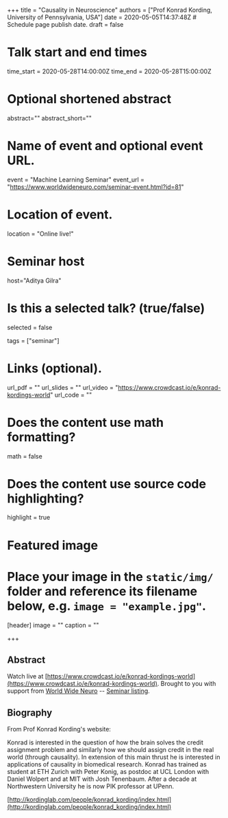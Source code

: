 +++
title = "Causality in Neuroscience"
authors = ["Prof Konrad Kording, University of Pennsylvania, USA"]
date = 2020-05-05T14:37:48Z  # Schedule page publish date.
draft = false

# Talk start and end times
time_start = 2020-05-28T14:00:00Z
time_end = 2020-05-28T15:00:00Z

# Optional shortened abstract
abstract=""
abstract_short=""

# Name of event and optional event URL.
event = "Machine Learning Seminar"
event_url = "https://www.worldwideneuro.com/seminar-event.html?id=81"

# Location of event.
location = "Online live!"

# Seminar host
host="Aditya Gilra"

# Is this a selected talk? (true/false)
selected = false

tags = ["seminar"]

# Links (optional).
url_pdf = ""
url_slides = ""
url_video = "https://www.crowdcast.io/e/konrad-kordings-world"
url_code = ""

# Does the content use math formatting?
math = false

# Does the content use source code highlighting?
highlight = true

# Featured image
# Place your image in the `static/img/` folder and reference its filename below, e.g. `image = "example.jpg"`.
[header]
image = ""
caption = ""

+++

## Abstract

Watch live at [https://www.crowdcast.io/e/konrad-kordings-world](https://www.crowdcast.io/e/konrad-kordings-world).
Brought to you with support from [World Wide Neuro](https://www.worldwideneuro.com) -- [Seminar listing](https://www.worldwideneuro.com/seminar-event.html?id=81).

## Biography

From Prof Konrad Kording's website:  
  
Konrad is interested in the question of how the brain solves the credit assignment problem and similarly how we should assign credit in the real world (through causality). In extension of this main thrust he is interested in applications of causality in biomedical research. Konrad has trained as student at ETH Zurich with Peter Konig, as postdoc at UCL London with Daniel Wolpert and at MIT with Josh Tenenbaum. After a decade at Northwestern University he is now PIK professor at UPenn.
  
[http://kordinglab.com/people/konrad_kording/index.html](http://kordinglab.com/people/konrad_kording/index.html)
